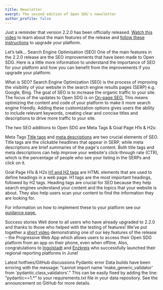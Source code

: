 ```yaml
---
title: Newsletter
exerpt: The second edition of Open SDG's newsletter
author_profile: false
---
```

Just a reminder that version 2.2.0 has been officially released. [Watch this video](https://www.youtube.com/watch?v=a6OEIyLwwSE) to learn about the main features of the release and [follow these instructions](https://open-sdg.readthedocs.io/en/latest/upgrades/upgrading-2-2-0/) to upgrade your platform.


Let’s talk... Search Engine Optimisation (SEO) 
One of the main features in the 2.2.0 release are the SEO improvements that have been made to Open SDG. Here is a little more information to understand the importance of SEO for your platform and how you can benefit from the improvements if you upgrade your platform.  

What is SEO? 
Search Engine Optimization (SEO) is the process of improving the visibility of your website in the search engine results pages (SERP) e.g. Google, Bing. The goal of SEO is to increase the organic traffic to your site. The focus of the updates to Open SDG is on [On-page SEO.](https://backlinko.com/on-page-seo) This means optimizing the content and code of your platform to make it more search engine friendly. Adding these customization options gives users the ability to include relevant keywords, creating clear and concise titles and descriptions to drive more traffic to your site. 

The two SEO additions to Open SDG are Meta Tags & Goal Page H1s & H2s: 
 
Meta Tags 
[Title tags](https://www.constantcontact.com/blog/website-seo-title-tag/#:~:text=A%20title%20tag%20is%20a,These%20are%20the%20title%20tags.) and [meta descriptions](https://moz.com/learn/seo/meta-description) are two crucial elements of SEO. Title tags are the clickable headlines that appear in SERP, while meta descriptions are brief summaries of the page's content. Both title tags and meta descriptions can help improve your website's click-through rate (CTR), which is the percentage of people who see your listing in the SERPs and click on it. 
 
Goal Page H1s & H2s 
[H1 and H2 tags](https://clictadigital.com/how-to-use-h1-h2-and-h3-header-tags-for-seo-effectively/#:~:text=To%20break%20it%20down%2C%20remember,content%2C%20making%20it%20easily%20scannable) are HTML elements that are used to define headings in a web page. H1 tags are the most important headings, followed by H2 tags. Heading tags are crucial for SEO because they help search engines understand your content and the topics that your website is about. They also help users scan your content to find the information they are looking for. 
 
For information on how to implement these to your platform see our [guidance page.](https://open-sdg.readthedocs.io/en/latest/upgrades/upgrading-2-2-0/#search-engine-optimization-seo-customisation-options) 
  
Success stories 
Well done to all users who have already upgraded to 2.2.0 and thanks to those who helped with the testing of features! We’ve put together a [short video](https://www.youtube.com/watch?v=VjBUqQ6ED28) demonstrating one of our key features of the release – the Progressive Web App which allows users to access their Open SDG platform from an app on their phone, even when offline. 
Also, congratulations to [Ingolstadt](https://sdg.nachhaltigkeitsagenda-ingolstadt.de/) and [Enzkreis](https://agenda2030.enzkreis.de/) who successfully launched their regional reporting platforms in June! 
 
Latest hotfixes/GitHub discussions 
Pydantic error 
Data builds have been erroring with the message: “cannot import name 'make_generic_validator' from 'pydantic.class_validators'.” This can be easily fixed by adding the line: “pydantic==1.*” to your requirements.txt file in your data repository. See the announcement on GitHub for more details. 
